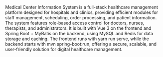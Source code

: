 Medical Center Information System is a full-stack healthcare management platform designed for hospitals and clinics, providing efficient modules for staff management, scheduling, order processing, and patient information. The system features role-based access control for doctors, nurses, therapists, and administrators. It is built with Vue 3 on the frontend and Spring Boot + MyBatis on the backend, using MySQL and Redis for data storage and caching. The frontend runs with yarn run serve, while the backend starts with mvn spring-boot:run, offering a secure, scalable, and user-friendly solution for digital healthcare management.
